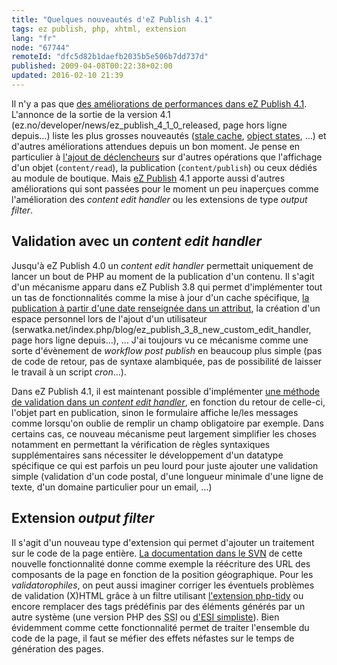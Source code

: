 ```yaml
---
title: "Quelques nouveautés d'eZ Publish 4.1"
tags: ez publish, php, xhtml, extension
lang: "fr"
node: "67744"
remoteId: "dfc5d82b1daefb2035b5e506b7dd737d"
published: 2009-04-08T00:22:38+02:00
updated: 2016-02-10 21:39
---
```


Il n'y a pas que [des améliorations de performances dans eZ Publish
4.1](/post/comparaison-de-performances-entre-ez-publish-4-0-1-et-4-1).
L'annonce de la sortie de la version
4.1 (ez.no/developer/news/ez_publish_4_1_0_released, page hors ligne depuis…) liste les plus
grosses nouveautés ([stale
cache](http://ez.no/developer/articles/ez_publish_knowledge_series_stale_cache_or_how_caches_in_ez_publish_4_1_are_handled_in_a_smarter_way),
[object
states](http://ez.no/developer/articles/ez_publish_knowledge_series_editorial_workflow_with_object_states),
…) et d'autres améliorations attendues depuis un bon moment. Je pense en
particulier à [l'ajout de déclencheurs](http://issues.ez.no/10176) sur d'autres
opérations que l'affichage d'un objet (<code>content/read</code>), la
publication (<code>content/publish</code>) ou ceux dédiés au module de boutique.
Mais [eZ Publish](/tag/ez-publish) 4.1 apporte aussi d'autres améliorations qui
sont passées pour le moment un peu inaperçues comme l'amélioration des *content
edit handler* ou les extensions de type *output filter*.


## Validation avec un *content edit handler*

Jusqu'à eZ Publish 4.0 un *content edit handler* permettait uniquement de lancer un
bout de PHP au moment de la publication d'un contenu. Il s'agit d'un mécanisme
apparu dans eZ Publish
3.8 qui permet
d'implémenter tout un tas de fonctionnalités comme la mise à jour d'un cache
spécifique, [la publication à partir d'une date renseignée dans un
attribut](http://svn.projects.ez.no/ezcore/trunk/ezcore/doc/hide_unhide.txt),
la création d'un espace personnel lors de l'ajout d'un
utilisateur (serwatka.net/index.php/blog/ez_publish_3_8_new_custom_edit_handler, page hors ligne depuis…),
… J'ai toujours vu ce mécanisme comme une sorte d'évènement de *workflow post
publish* en beaucoup plus simple (pas de code de retour, pas de syntaxe
alambiquée, pas de possibilité de laisser le travail à un script *cron*…).


Dans eZ Publish 4.1, il est maintenant possible d'implémenter [une méthode de
validation dans un *content edit
handler*](https://github.com/ezsystems/ezpublish-legacy/blob/master/doc/features/4.1/enhanced_custom_edit_handler.txt),
en fonction du retour de celle-ci, l'objet part en publication, sinon le
formulaire affiche le/les messages comme lorsqu'on oublie de remplir un champ
obligatoire par exemple. Dans certains cas, ce nouveau mécanisme peut largement
simplifier les choses notamment en permettant la vérification de règles
syntaxiques supplémentaires sans nécessiter le développement d'un datatype
spécifique ce qui est parfois un peu lourd pour juste ajouter une validation
simple (validation d'un code postal, d'une longueur minimale d'une ligne de
texte, d'un domaine particulier pour un email, …)


## Extension *output filter*


Il s'agit d'un nouveau type d'extension qui permet d'ajouter un traitement sur
le code de la page entière. [La documentation dans le
SVN](https://github.com/ezsystems/ezpublish-legacy/blob/master/doc/features/4.1/output_filter.txt) de
cette nouvelle fonctionnalité donne comme exemple la réécriture des URL des
composants de la page en fonction de la position géographique. Pour les
*validatorophiles*, on peut aussi imaginer corriger les éventuels problèmes de
validation (X)HTML grâce à un filtre utilisant [l'extension
php-tidy](http://fr2.php.net/tidy) ou encore remplacer des tags prédéfinis par
des éléments générés par un autre système (une version PHP des <abbr
title="Server Side Include">SSI</abbr> ou [d'<abbr title="Edge Side
Include">ESI</abbr>
simpliste](http://en.wikipedia.org/wiki/Edge_Side_Includes)). Bien évidemment
comme cette fonctionnalité permet de traiter l'ensemble du code de la page, il
faut se méfier des effets néfastes sur le temps de génération des pages.
